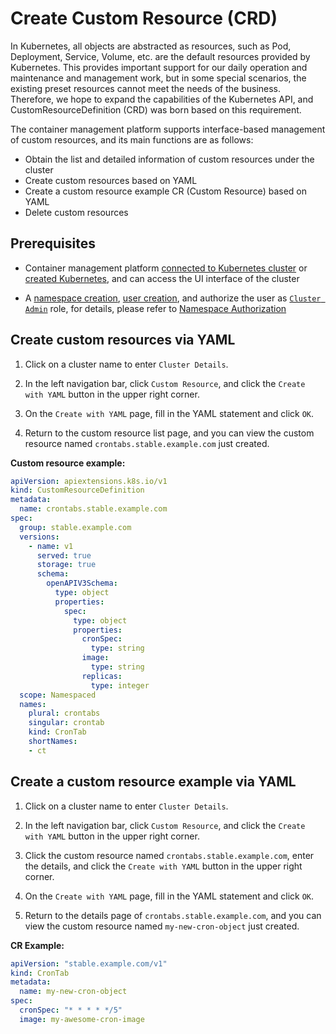 # Create Custom Resource (CRD)

In Kubernetes, all objects are abstracted as resources, such as Pod, Deployment, Service, Volume, etc. are the default resources provided by Kubernetes.
This provides important support for our daily operation and maintenance and management work, but in some special scenarios, the existing preset resources cannot meet the needs of the business.
Therefore, we hope to expand the capabilities of the Kubernetes API, and CustomResourceDefinition (CRD) was born based on this requirement.

The container management platform supports interface-based management of custom resources, and its main functions are as follows:

- Obtain the list and detailed information of custom resources under the cluster
- Create custom resources based on YAML
- Create a custom resource example CR (Custom Resource) based on YAML
- Delete custom resources

## Prerequisites

- Container management platform [connected to Kubernetes cluster](../Clusters/JoinACluster.md) or [created Kubernetes](../Clusters/CreateCluster.md), and can access the UI interface of the cluster

- A [namespace creation](../Namespaces/createtens.md), [user creation](../../../../../ghippo/04UserGuide/01UserandAccess/User.md), and authorize the user as [`Cluster Admin`](../Permissions/PermissionBrief.md#cluster-admin) role, for details, please refer to [Namespace Authorization](../Permissions/Cluster-NSAuth.md )

## Create custom resources via YAML

1. Click on a cluster name to enter `Cluster Details`.

    

2. In the left navigation bar, click `Custom Resource`, and click the `Create with YAML` button in the upper right corner.

    

3. On the `Create with YAML` page, fill in the YAML statement and click `OK`.

    

4. Return to the custom resource list page, and you can view the custom resource named `crontabs.stable.example.com` just created.

    

**Custom resource example:**

```yaml
apiVersion: apiextensions.k8s.io/v1
kind: CustomResourceDefinition
metadata:
  name: crontabs.stable.example.com
spec:
  group: stable.example.com
  versions:
    - name: v1
      served: true
      storage: true
      schema:
        openAPIV3Schema:
          type: object
          properties:
            spec:
              type: object
              properties:
                cronSpec:
                  type: string
                image:
                  type: string
                replicas:
                  type: integer
  scope: Namespaced
  names:
    plural: crontabs
    singular: crontab
    kind: CronTab
    shortNames:
    - ct
```

## Create a custom resource example via YAML

1. Click on a cluster name to enter `Cluster Details`.

    

2. In the left navigation bar, click `Custom Resource`, and click the `Create with YAML` button in the upper right corner.

    

3. Click the custom resource named `crontabs.stable.example.com`, enter the details, and click the `Create with YAML` button in the upper right corner.

    

4. On the `Create with YAML` page, fill in the YAML statement and click `OK`.

    

5. Return to the details page of `crontabs.stable.example.com`, and you can view the custom resource named `my-new-cron-object` just created.

**CR Example:**

```yaml
apiVersion: "stable.example.com/v1"
kind: CronTab
metadata:
  name: my-new-cron-object
spec:
  cronSpec: "* * * * */5"
  image: my-awesome-cron-image
```